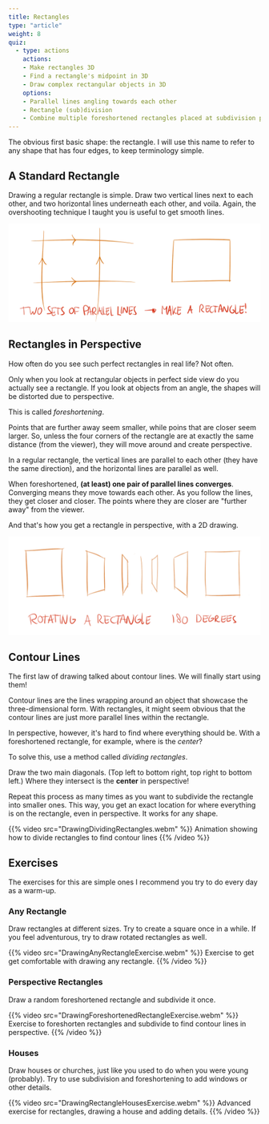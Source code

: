 ```yaml
---
title: Rectangles
type: "article"
weight: 8
quiz:
  - type: actions
    actions:
    - Make rectangles 3D
    - Find a rectangle's midpoint in 3D
    - Draw complex rectangular objects in 3D
    options:
    - Parallel lines angling towards each other
    - Rectangle (sub)division
    - Combine multiple foreshortened rectangles placed at subdivision points
---
```


The obvious first basic shape: the rectangle. I will use this name to refer to any shape that has four edges, to keep terminology simple.

## A Standard Rectangle

Drawing a regular rectangle is simple. Draw two vertical lines next to each other, and two horizontal lines underneath each other, and voila. Again, the overshooting technique I taught you is useful to get smooth lines.

![Example of drawing a basic rectagle.](DrawingRegularRectangles.webp)

## Rectangles in Perspective

How often do you see such perfect rectangles in real life? Not often. 

Only when you look at rectangular objects in perfect side view do you actually see a rectangle. If you look at objects from an angle, the shapes will be distorted due to perspective. 

This is called *foreshortening*. 

Points that are further away seem smaller, while poins that are closer seem larger. So, unless the four corners of the rectangle are at exactly the same distance (from the viewer), they will move around and create perspective.

In a regular rectangle, the vertical lines are parallel to each other (they have the same direction), and the horizontal lines are parallel as well. 

When foreshortened, **(at least) one pair of parallel lines converges**. Converging means they move towards each other. As you follow the lines, they get closer and closer. The points where they are closer are "further away" from the viewer.

And that's how you get a rectangle in perspective, with a 2D drawing.

![Examples of how to draw foreshortened rectangles.](DrawingForeshortenedRectangles.webp)

## Contour Lines

The first law of drawing talked about contour lines. We will finally start using them! 

Contour lines are the lines wrapping around an object that showcase the three-dimensional form. With rectangles, it might seem obvious that the contour lines are just more parallel lines within the rectangle. 

In perspective, however, it's hard to find where everything should be. With a foreshortened rectangle, for example, where is the _center_? 

To solve this, use a method called *dividing rectangles*.

Draw the two main diagonals. (Top left to bottom right, top right to bottom left.) Where they intersect is the **center** in perspective!

Repeat this process as many times as you want to subdivide the rectangle into smaller ones. This way, you get an exact location for where everything is on the rectangle, even in perspective. It works for any shape.

{{% video src="DrawingDividingRectangles.webm" %}}
Animation showing how to divide rectangles to find contour lines
{{% /video %}}

## Exercises

The exercises for this are simple ones I recommend you try to do every day as a warm-up.

### Any Rectangle

Draw rectangles at different sizes. Try to create a square once in a while. If you feel adventurous, try to draw rotated rectangles as well.

{{% video src="DrawingAnyRectangleExercise.webm" %}}
Exercise to get get comfortable with drawing any rectangle.
{{% /video %}}

### Perspective Rectangles

Draw a random foreshortened rectangle and subdivide it once.

{{% video src="DrawingForeshortenedRectangleExercise.webm" %}}
Exercise to foreshorten rectangles and subdivide to find contour lines in perspective.
{{% /video %}}

### Houses

Draw houses or churches, just like you used to do when you were young
(probably). Try to use subdivision and foreshortening to add windows or other details.

{{% video src="DrawingRectangleHousesExercise.webm" %}}
Advanced exercise for rectangles, drawing a house and adding details.
{{% /video %}}